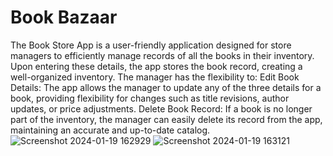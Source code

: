 # Book Bazaar

The Book Store App is a user-friendly application designed for store managers to efficiently manage records of all the books in their inventory. 
Upon entering these details, the app stores the book record, creating a well-organized inventory. The manager has the flexibility to:
Edit Book Details: The app allows the manager to update any of the three details for a book, providing flexibility for changes such as title revisions, author updates, or price adjustments.
Delete Book Record: If a book is no longer part of the inventory, the manager can easily delete its record from the app, maintaining an accurate and up-to-date catalog.
![Screenshot 2024-01-19 162929](https://github.com/venkateshwar-naik/Book-haven/assets/156400758/095652ae-1145-410c-b901-a3cd4006aef8)
![Screenshot 2024-01-19 163121](https://github.com/venkateshwar-naik/Book-haven/assets/156400758/8d709ecb-a184-4da7-a9bb-fb36502c1021)
